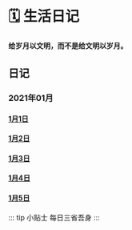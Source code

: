 # :spiral_calendar: 生活日记
#### 给岁月以文明，而不是给文明以岁月。

## 日记 <Badge text="茶余偶谈" type="warning"/> <Badge text="diary"/>
### 2021年01月
#### [1月1日](/diary/2021/0101/)
#### [1月2日](/diary/2021/0102/)
#### [1月3日](/diary/2021/0103/)  
#### [1月4日](/diary/2021/0104/)
#### [1月5日](/diary/2021/0105/)

::: tip 小贴士
每日三省吾身
:::